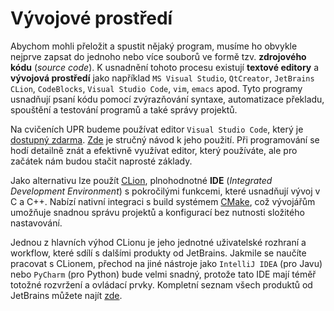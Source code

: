 # Vývojové prostředí

Abychom mohli přeložit a spustit nějaký program, musíme ho obvykle nejprve zapsat do
jednoho nebo více souborů ve formě tzv. **zdrojového kódu** (*source code*). K usnadnění tohoto procesu
existují **textové editory** a **vývojová prostředí** jako například `MS Visual Studio`, `QtCreator`, `JetBrains CLion`,
`CodeBlocks`, `Visual Studio Code`, `vim`, `emacs` apod. Tyto programy usnadňují psaní kódu pomocí zvýrazňování
syntaxe, automatizace překladu, spouštění a testování programů a také správy projektů.

Na cvičeních UPR budeme používat editor `Visual Studio Code`, který je
[dostupný zdarma](https://code.visualstudio.com/). [Zde](vscode.md) je stručný návod k jeho použití. Při
programování se hodí detailně znát a efektivně využívat editor, který používáte, ale pro začátek
nám budou stačit naprosté základy.

Jako alternativu lze použít [CLion](clion/clion.md), plnohodnotné **IDE** (*Integrated Development Environment*) s pokročilými funkcemi, které usnadňují vývoj v C a C++. Nabízí nativní integraci s build systémem [CMake](clion/cmake.md), což
vývojářům umožňuje snadnou správu projektů a konfigurací bez nutnosti složitého nastavování.

Jednou z hlavních výhod CLionu je jeho jednotné uživatelské rozhraní a workflow, které sdílí s dalšími produkty od JetBrains. Jakmile se naučíte pracovat s CLionem, přechod na jiné nástroje jako
`IntelliJ IDEA` (pro Javu) nebo `PyCharm` (pro Python) bude velmi snadný, protože tato IDE mají téměř totožné rozvržení a ovládací prvky. Kompletní seznam všech produktů od JetBrains můžete najít [zde](https://www.jetbrains.com/products/).


